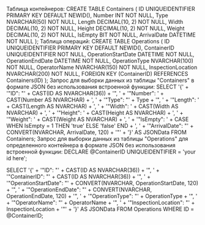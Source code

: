 Таблица контейнеров:
CREATE TABLE Containers (
    ID UNIQUEIDENTIFIER PRIMARY KEY DEFAULT NEWID(),
    Number INT NOT NULL,
    Type NVARCHAR(50) NOT NULL,
    Length DECIMAL(10, 2) NOT NULL,
    Width DECIMAL(10, 2) NOT NULL,
    Height DECIMAL(10, 2) NOT NULL,
    Weight DECIMAL(10, 2) NOT NULL,
    IsEmpty BIT NOT NULL,
    ArrivalDate DATETIME NOT NULL
);
Таблица операций:
CREATE TABLE Operations (
    ID UNIQUEIDENTIFIER PRIMARY KEY DEFAULT NEWID(),
    ContainerID UNIQUEIDENTIFIER NOT NULL,
    OperationStartDate DATETIME NOT NULL,
    OperationEndDate DATETIME NOT NULL,
    OperationType NVARCHAR(100) NOT NULL,
    OperatorName NVARCHAR(150) NOT NULL,
    InspectionLocation NVARCHAR(200) NOT NULL,
    FOREIGN KEY (ContainerID) REFERENCES Containers(ID)
);
Запрос для выборки данных из таблицы "Containers" в формате JSON без использования встроенной функции:
SELECT 
    '{' +
    '"ID": "' + CAST(ID AS NVARCHAR(36)) + '", ' +
    '"Number": ' + CAST(Number AS NVARCHAR) + ', ' +
    '"Type": "' + Type + '", ' +
    '"Length": ' + CAST(Length AS NVARCHAR) + ', ' +
    '"Width": ' + CAST(Width AS NVARCHAR) + ', ' +
    '"Height": ' + CAST(Height AS NVARCHAR) + ', ' +
    '"Weight": ' + CAST(Weight AS NVARCHAR) + ', ' +
    '"IsEmpty": ' + CASE WHEN IsEmpty = 1 THEN 'true' ELSE 'false' END + ', ' +
    '"ArrivalDate": "' + CONVERT(NVARCHAR, ArrivalDate, 120) + '"' +
    '}' AS JSONData
FROM 
    Containers;
Запрос для выборки данных из таблицы "Operations" для определенного контейнера в формате JSON без использования встроенной функции:
DECLARE @ContainerID UNIQUEIDENTIFIER = 'your id here';

SELECT 
    '{' +
    '"ID": "' + CAST(ID AS NVARCHAR(36)) + '", ' +
    '"ContainerID": "' + CAST(ID AS NVARCHAR(36)) + '", ' +
    '"OperationStartDate": "' + CONVERT(NVARCHAR, OperationStartDate, 120) + '", ' +
    '"OperationEndDate": "' + CONVERT(NVARCHAR, OperationEndDate, 120) + '", ' +
    '"OperationType": "' + OperationType + '", ' +
    '"OperatorName": "' + OperatorName + '", ' +
    '"InspectionLocation": "' + InspectionLocation + '"' +
    '}' AS JSONData
FROM 
    Operations
WHERE 
    ID = @ContainerID;

